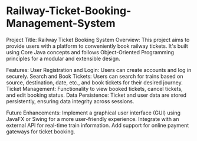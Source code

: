 # Railway-Ticket-Booking-Management-System

Project Title: Railway Ticket Booking System
Overview:
This project aims to provide users with a platform to conveniently book railway tickets. It's built using Core Java concepts and follows Object-Oriented Programming principles for a modular and extensible design.

Features:
User Registration and Login: Users can create accounts and log in securely.
Search and Book Tickets: Users can search for trains based on source, destination, date, etc., and book tickets for their desired journey.
Ticket Management: Functionality to view booked tickets, cancel tickets, and edit booking status.
Data Persistence: Ticket and user data are stored persistently, ensuring data integrity across sessions.

Future Enhancements:
Implement a graphical user interface (GUI) using JavaFX or Swing for a more user-friendly experience.
Integrate with an external API for real-time train information.
Add support for online payment gateways for ticket booking.
